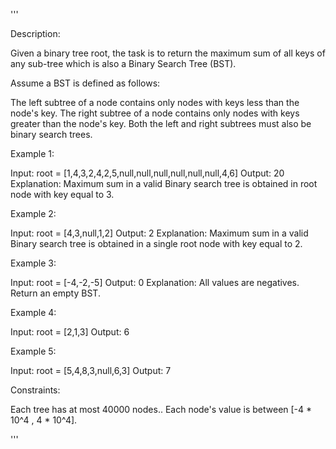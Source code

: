  '''

Description:

Given a binary tree root, the task is to return the maximum sum of all keys of any sub-tree which is also a Binary Search Tree (BST).

Assume a BST is defined as follows:

The left subtree of a node contains only nodes with keys less than the node's key.
The right subtree of a node contains only nodes with keys greater than the node's key.
Both the left and right subtrees must also be binary search trees.
 


Example 1:

Input: root = [1,4,3,2,4,2,5,null,null,null,null,null,null,4,6]
Output: 20
Explanation: Maximum sum in a valid Binary search tree is obtained in root node with key equal to 3.



Example 2:

Input: root = [4,3,null,1,2]
Output: 2
Explanation: Maximum sum in a valid Binary search tree is obtained in a single root node with key equal to 2.



Example 3:

Input: root = [-4,-2,-5]
Output: 0
Explanation: All values are negatives. Return an empty BST.



Example 4:

Input: root = [2,1,3]
Output: 6



Example 5:

Input: root = [5,4,8,3,null,6,3]
Output: 7
 

Constraints:

Each tree has at most 40000 nodes..
Each node's value is between [-4 * 10^4 , 4 * 10^4].

 '''